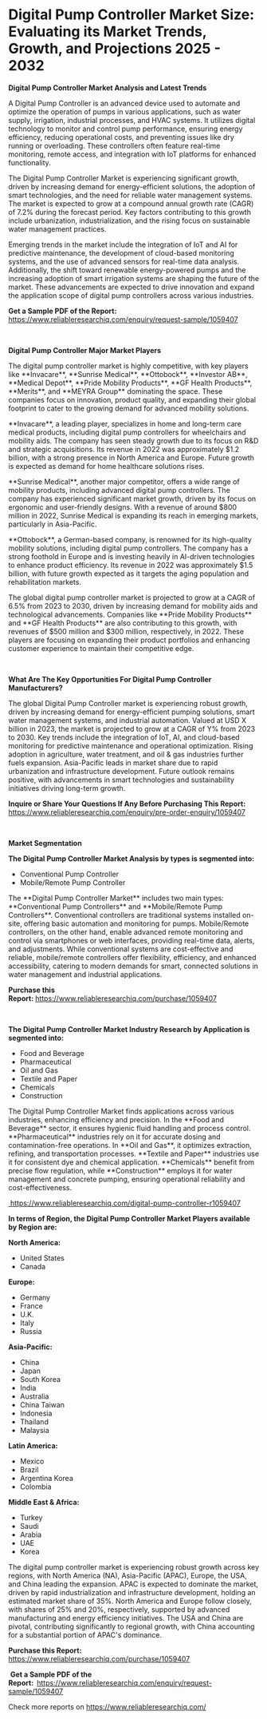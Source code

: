 <p><h1>Digital Pump Controller Market Size: Evaluating its Market Trends, Growth, and Projections 2025 - 2032</h1></p><p><strong>Digital Pump Controller Market Analysis and Latest Trends</strong></p>
<p><p>A Digital Pump Controller is an advanced device used to automate and optimize the operation of pumps in various applications, such as water supply, irrigation, industrial processes, and HVAC systems. It utilizes digital technology to monitor and control pump performance, ensuring energy efficiency, reducing operational costs, and preventing issues like dry running or overloading. These controllers often feature real-time monitoring, remote access, and integration with IoT platforms for enhanced functionality.</p><p>The Digital Pump Controller Market is experiencing significant growth, driven by increasing demand for energy-efficient solutions, the adoption of smart technologies, and the need for reliable water management systems. The market is expected to grow at a compound annual growth rate (CAGR) of 7.2% during the forecast period. Key factors contributing to this growth include urbanization, industrialization, and the rising focus on sustainable water management practices.</p><p>Emerging trends in the market include the integration of IoT and AI for predictive maintenance, the development of cloud-based monitoring systems, and the use of advanced sensors for real-time data analysis. Additionally, the shift toward renewable energy-powered pumps and the increasing adoption of smart irrigation systems are shaping the future of the market. These advancements are expected to drive innovation and expand the application scope of digital pump controllers across various industries.</p></p>
<p><strong>Get a Sample PDF of the Report:&nbsp;</strong> <a href="https://www.reliableresearchiq.com/enquiry/request-sample/1059407?utm_campaign=114&utm_medium=2&utm_source=Github&utm_content=ia&utm_term=21012025&utm_id=digital-pump-controller">https://www.reliableresearchiq.com/enquiry/request-sample/1059407</a></p>
<p>&nbsp;</p>
<p><strong>Digital Pump Controller Major Market Players</strong></p>
<p><p>The digital pump controller market is highly competitive, with key players like **Invacare**, **Sunrise Medical**, **Ottobock**, **Investor AB**, **Medical Depot**, **Pride Mobility Products**, **GF Health Products**, **Merits**, and **MEYRA Group** dominating the space. These companies focus on innovation, product quality, and expanding their global footprint to cater to the growing demand for advanced mobility solutions.</p><p>**Invacare**, a leading player, specializes in home and long-term care medical products, including digital pump controllers for wheelchairs and mobility aids. The company has seen steady growth due to its focus on R&D and strategic acquisitions. Its revenue in 2022 was approximately $1.2 billion, with a strong presence in North America and Europe. Future growth is expected as demand for home healthcare solutions rises.</p><p>**Sunrise Medical**, another major competitor, offers a wide range of mobility products, including advanced digital pump controllers. The company has experienced significant market growth, driven by its focus on ergonomic and user-friendly designs. With a revenue of around $800 million in 2022, Sunrise Medical is expanding its reach in emerging markets, particularly in Asia-Pacific.</p><p>**Ottobock**, a German-based company, is renowned for its high-quality mobility solutions, including digital pump controllers. The company has a strong foothold in Europe and is investing heavily in AI-driven technologies to enhance product efficiency. Its revenue in 2022 was approximately $1.5 billion, with future growth expected as it targets the aging population and rehabilitation markets.</p><p>The global digital pump controller market is projected to grow at a CAGR of 6.5% from 2023 to 2030, driven by increasing demand for mobility aids and technological advancements. Companies like **Pride Mobility Products** and **GF Health Products** are also contributing to this growth, with revenues of $500 million and $300 million, respectively, in 2022. These players are focusing on expanding their product portfolios and enhancing customer experience to maintain their competitive edge.</p></p>
<p>&nbsp;</p>
<p><strong>What Are The Key Opportunities For Digital Pump Controller Manufacturers?</strong></p>
<p><p>The global Digital Pump Controller market is experiencing robust growth, driven by increasing demand for energy-efficient pumping solutions, smart water management systems, and industrial automation. Valued at USD X billion in 2023, the market is projected to grow at a CAGR of Y% from 2023 to 2030. Key trends include the integration of IoT, AI, and cloud-based monitoring for predictive maintenance and operational optimization. Rising adoption in agriculture, water treatment, and oil & gas industries further fuels expansion. Asia-Pacific leads in market share due to rapid urbanization and infrastructure development. Future outlook remains positive, with advancements in smart technologies and sustainability initiatives driving long-term growth.</p></p>
<p><strong>Inquire or Share Your Questions If Any Before Purchasing This Report:</strong> <a href="https://www.reliableresearchiq.com/enquiry/pre-order-enquiry/1059407?utm_campaign=114&utm_medium=2&utm_source=Github&utm_content=ia&utm_term=21012025&utm_id=digital-pump-controller">https://www.reliableresearchiq.com/enquiry/pre-order-enquiry/1059407</a></p>
<p>&nbsp;</p>
<p><strong>Market Segmentation</strong></p>
<p><strong>The Digital Pump Controller Market Analysis by types is segmented into:</strong></p>
<p><ul><li>Conventional Pump Controller</li><li>Mobile/Remote Pump Controller</li></ul></p>
<p><p>The **Digital Pump Controller Market** includes two main types: **Conventional Pump Controllers** and **Mobile/Remote Pump Controllers**. Conventional controllers are traditional systems installed on-site, offering basic automation and monitoring for pumps. Mobile/Remote controllers, on the other hand, enable advanced remote monitoring and control via smartphones or web interfaces, providing real-time data, alerts, and adjustments. While conventional systems are cost-effective and reliable, mobile/remote controllers offer flexibility, efficiency, and enhanced accessibility, catering to modern demands for smart, connected solutions in water management and industrial applications.</p></p>
<p><strong>Purchase this Report:&nbsp;</strong><a href="https://www.reliableresearchiq.com/purchase/1059407?utm_campaign=114&utm_medium=2&utm_source=Github&utm_content=ia&utm_term=21012025&utm_id=digital-pump-controller">https://www.reliableresearchiq.com/purchase/1059407</a></p>
<p>&nbsp;</p>
<p><strong>The Digital Pump Controller Market Industry Research by Application is segmented into:</strong></p>
<p><ul><li>Food and Beverage</li><li>Pharmaceutical</li><li>Oil and Gas</li><li>Textile and Paper</li><li>Chemicals</li><li>Construction</li></ul></p>
<p><p>The Digital Pump Controller Market finds applications across various industries, enhancing efficiency and precision. In the **Food and Beverage** sector, it ensures hygienic fluid handling and process control. **Pharmaceutical** industries rely on it for accurate dosing and contamination-free operations. In **Oil and Gas**, it optimizes extraction, refining, and transportation processes. **Textile and Paper** industries use it for consistent dye and chemical application. **Chemicals** benefit from precise flow regulation, while **Construction** employs it for water management and concrete pumping, ensuring operational reliability and cost-effectiveness.</p></p>
<p><a href="https://www.reliableresearchiq.com/digital-pump-controller-r1059407?utm_campaign=114&utm_medium=2&utm_source=Github&utm_content=ia&utm_term=21012025&utm_id=digital-pump-controller">&nbsp;https://www.reliableresearchiq.com/digital-pump-controller-r1059407</a></p>
<p><strong>In terms of Region, the Digital Pump Controller Market Players available by Region are:</strong></p>
<p>
    <p> <strong> North America: </strong>
        <ul>
            <li>United States</li>
            <li>Canada</li>
        </ul>
        </p> 
    <p> <strong> Europe: </strong>
        <ul>
            <li>Germany</li>
            <li>France</li>
            <li>U.K.</li>
            <li>Italy</li>
            <li>Russia</li>
        </ul>
        </p> 
    <p> <strong> Asia-Pacific: </strong>
        <ul>
            <li>China</li>
            <li>Japan</li>
            <li>South Korea</li>
            <li>India</li>
            <li>Australia</li>
            <li>China Taiwan</li>
            <li>Indonesia</li>
            <li>Thailand</li>
            <li>Malaysia</li>
        </ul>
        </p> 
    <p> <strong> Latin America: </strong>
        <ul>
            <li>Mexico</li>
            <li>Brazil</li>
            <li>Argentina Korea</li>
            <li>Colombia</li>
        </ul>
        </p> 
    <p> <strong> Middle East & Africa: </strong>
        <ul>
            <li>Turkey</li>
            <li>Saudi</li>
            <li>Arabia</li>
            <li>UAE</li>
            <li>Korea</li>
        </ul>
    </p>
    </p>
<p><p>The digital pump controller market is experiencing robust growth across key regions, with North America (NA), Asia-Pacific (APAC), Europe, the USA, and China leading the expansion. APAC is expected to dominate the market, driven by rapid industrialization and infrastructure development, holding an estimated market share of 35%. North America and Europe follow closely, with shares of 25% and 20%, respectively, supported by advanced manufacturing and energy efficiency initiatives. The USA and China are pivotal, contributing significantly to regional growth, with China accounting for a substantial portion of APAC's dominance.</p></p>
<p><strong>Purchase this Report: </strong><a href="https://www.reliableresearchiq.com/purchase/1059407?utm_campaign=114&utm_medium=2&utm_source=Github&utm_content=ia&utm_term=21012025&utm_id=digital-pump-controller">https://www.reliableresearchiq.com/purchase/1059407</a></p>
<p>&nbsp;<strong>Get a Sample PDF of the Report:&nbsp;&nbsp;</strong><a href="https://www.reliableresearchiq.com/enquiry/request-sample/1059407?utm_campaign=114&utm_medium=2&utm_source=Github&utm_content=ia&utm_term=21012025&utm_id=digital-pump-controller">https://www.reliableresearchiq.com/enquiry/request-sample/1059407</a></p>
<p><strong></strong></p>
<p>Check more reports on <a href="https://www.reliableresearchiq.com/?utm_campaign=114&utm_medium=2&utm_source=Github&utm_content=ia&utm_term=21012025&utm_id=digital-pump-controller">https://www.reliableresearchiq.com/</a></p>